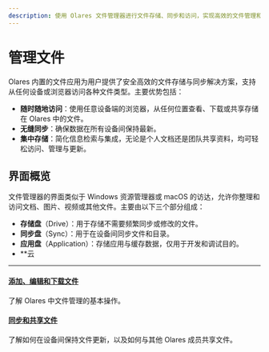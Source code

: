 ```yaml
---
description: 使用 Olares 文件管理器进行文件存储、同步和访问，实现高效的文件管理和团队协作。
---
```

# 管理文件

Olares 内置的文件应用为用户提供了安全高效的文件存储与同步解决方案，支持从任何设备或浏览器访问各种文件类型。主要优势包括：

* **随时随地访问**：使用任意设备端的浏览器，从任何位置查看、下载或共享存储在 Olares 中的文件。
* **无缝同步**：确保数据在所有设备间保持最新。
* **集中存储**：简化信息检索与集成，无论是个人文档还是团队共享资料，均可轻松访问、管理与更新。

## 界面概览

文件管理器的界面类似于 Windows 资源管理器或 macOS 的访达，允许你整理和访问文档、图片、视频或其他文件。主要由以下三个部分组成：

* **存储盘**（Drive）：用于存储不需要频繁同步或修改的文件。
* **同步盘**（Sync）：用于在设备间同步文件和目录。
* **应用盘**（Application）：存储应用与缓存数据，仅用于开发和调试目的。
* **云

---
<div>
<h4><a href="./add-edit-download">添加、编辑和下载文件</a></h4>
了解 Olares 中文件管理的基本操作。
</div>

<div>
<h4><a href="./sync-share">同步和共享文件</a></h4>
了解如何在设备间保持文件更新，以及如何与其他 Olares 成员共享文件。
</div>